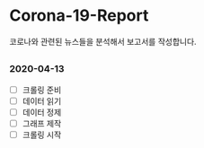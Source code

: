 # Corona-19-Report
코로나와 관련된 뉴스들을 분석해서 보고서를 작성합니다.

## 

### 2020-04-13
- [ ] 크롤링 준비
- [ ] 데이터 읽기
- [ ] 데이터 정제
- [ ] 그래프 제작
- [ ] 크롤링 시작
